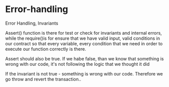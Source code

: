# Error-handling
Error Handling, Invariants


Assert() function is there for test or check for invariants and internal errors, while the require()is for ensure that 
we have valid input, valid conditions in our contract so that every variable, every condition that we need in order to execute our function correctly is there.

Assert should also be true. If we habe false, than we know that something is wrong with our code, it's not following the logic
that we thought it did

If the invariant is not true - something is wrong with our code. Therefore we go throw and revert the transaction..
